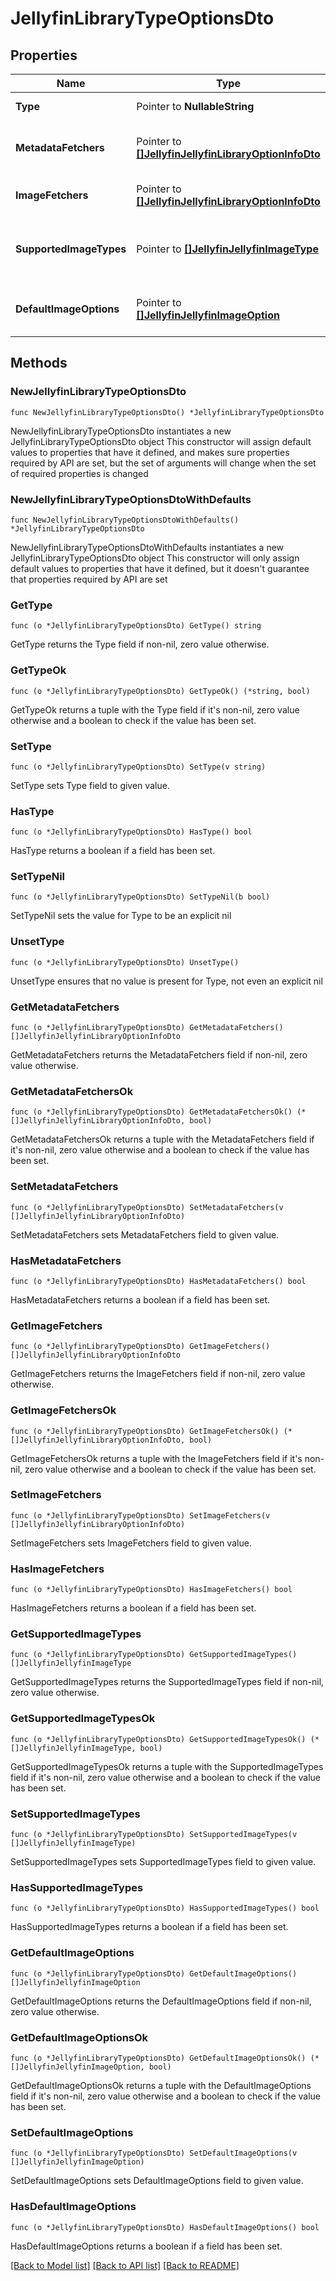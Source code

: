 # JellyfinLibraryTypeOptionsDto

## Properties

Name | Type | Description | Notes
------------ | ------------- | ------------- | -------------
**Type** | Pointer to **NullableString** | Gets or sets the type. | [optional] 
**MetadataFetchers** | Pointer to [**[]JellyfinJellyfinLibraryOptionInfoDto**](JellyfinJellyfinLibraryOptionInfoDto.md) | Gets or sets the metadata fetchers. | [optional] 
**ImageFetchers** | Pointer to [**[]JellyfinJellyfinLibraryOptionInfoDto**](JellyfinJellyfinLibraryOptionInfoDto.md) | Gets or sets the image fetchers. | [optional] 
**SupportedImageTypes** | Pointer to [**[]JellyfinJellyfinImageType**](JellyfinJellyfinImageType.md) | Gets or sets the supported image types. | [optional] 
**DefaultImageOptions** | Pointer to [**[]JellyfinJellyfinImageOption**](JellyfinJellyfinImageOption.md) | Gets or sets the default image options. | [optional] 

## Methods

### NewJellyfinLibraryTypeOptionsDto

`func NewJellyfinLibraryTypeOptionsDto() *JellyfinLibraryTypeOptionsDto`

NewJellyfinLibraryTypeOptionsDto instantiates a new JellyfinLibraryTypeOptionsDto object
This constructor will assign default values to properties that have it defined,
and makes sure properties required by API are set, but the set of arguments
will change when the set of required properties is changed

### NewJellyfinLibraryTypeOptionsDtoWithDefaults

`func NewJellyfinLibraryTypeOptionsDtoWithDefaults() *JellyfinLibraryTypeOptionsDto`

NewJellyfinLibraryTypeOptionsDtoWithDefaults instantiates a new JellyfinLibraryTypeOptionsDto object
This constructor will only assign default values to properties that have it defined,
but it doesn't guarantee that properties required by API are set

### GetType

`func (o *JellyfinLibraryTypeOptionsDto) GetType() string`

GetType returns the Type field if non-nil, zero value otherwise.

### GetTypeOk

`func (o *JellyfinLibraryTypeOptionsDto) GetTypeOk() (*string, bool)`

GetTypeOk returns a tuple with the Type field if it's non-nil, zero value otherwise
and a boolean to check if the value has been set.

### SetType

`func (o *JellyfinLibraryTypeOptionsDto) SetType(v string)`

SetType sets Type field to given value.

### HasType

`func (o *JellyfinLibraryTypeOptionsDto) HasType() bool`

HasType returns a boolean if a field has been set.

### SetTypeNil

`func (o *JellyfinLibraryTypeOptionsDto) SetTypeNil(b bool)`

 SetTypeNil sets the value for Type to be an explicit nil

### UnsetType
`func (o *JellyfinLibraryTypeOptionsDto) UnsetType()`

UnsetType ensures that no value is present for Type, not even an explicit nil
### GetMetadataFetchers

`func (o *JellyfinLibraryTypeOptionsDto) GetMetadataFetchers() []JellyfinJellyfinLibraryOptionInfoDto`

GetMetadataFetchers returns the MetadataFetchers field if non-nil, zero value otherwise.

### GetMetadataFetchersOk

`func (o *JellyfinLibraryTypeOptionsDto) GetMetadataFetchersOk() (*[]JellyfinJellyfinLibraryOptionInfoDto, bool)`

GetMetadataFetchersOk returns a tuple with the MetadataFetchers field if it's non-nil, zero value otherwise
and a boolean to check if the value has been set.

### SetMetadataFetchers

`func (o *JellyfinLibraryTypeOptionsDto) SetMetadataFetchers(v []JellyfinJellyfinLibraryOptionInfoDto)`

SetMetadataFetchers sets MetadataFetchers field to given value.

### HasMetadataFetchers

`func (o *JellyfinLibraryTypeOptionsDto) HasMetadataFetchers() bool`

HasMetadataFetchers returns a boolean if a field has been set.

### GetImageFetchers

`func (o *JellyfinLibraryTypeOptionsDto) GetImageFetchers() []JellyfinJellyfinLibraryOptionInfoDto`

GetImageFetchers returns the ImageFetchers field if non-nil, zero value otherwise.

### GetImageFetchersOk

`func (o *JellyfinLibraryTypeOptionsDto) GetImageFetchersOk() (*[]JellyfinJellyfinLibraryOptionInfoDto, bool)`

GetImageFetchersOk returns a tuple with the ImageFetchers field if it's non-nil, zero value otherwise
and a boolean to check if the value has been set.

### SetImageFetchers

`func (o *JellyfinLibraryTypeOptionsDto) SetImageFetchers(v []JellyfinJellyfinLibraryOptionInfoDto)`

SetImageFetchers sets ImageFetchers field to given value.

### HasImageFetchers

`func (o *JellyfinLibraryTypeOptionsDto) HasImageFetchers() bool`

HasImageFetchers returns a boolean if a field has been set.

### GetSupportedImageTypes

`func (o *JellyfinLibraryTypeOptionsDto) GetSupportedImageTypes() []JellyfinJellyfinImageType`

GetSupportedImageTypes returns the SupportedImageTypes field if non-nil, zero value otherwise.

### GetSupportedImageTypesOk

`func (o *JellyfinLibraryTypeOptionsDto) GetSupportedImageTypesOk() (*[]JellyfinJellyfinImageType, bool)`

GetSupportedImageTypesOk returns a tuple with the SupportedImageTypes field if it's non-nil, zero value otherwise
and a boolean to check if the value has been set.

### SetSupportedImageTypes

`func (o *JellyfinLibraryTypeOptionsDto) SetSupportedImageTypes(v []JellyfinJellyfinImageType)`

SetSupportedImageTypes sets SupportedImageTypes field to given value.

### HasSupportedImageTypes

`func (o *JellyfinLibraryTypeOptionsDto) HasSupportedImageTypes() bool`

HasSupportedImageTypes returns a boolean if a field has been set.

### GetDefaultImageOptions

`func (o *JellyfinLibraryTypeOptionsDto) GetDefaultImageOptions() []JellyfinJellyfinImageOption`

GetDefaultImageOptions returns the DefaultImageOptions field if non-nil, zero value otherwise.

### GetDefaultImageOptionsOk

`func (o *JellyfinLibraryTypeOptionsDto) GetDefaultImageOptionsOk() (*[]JellyfinJellyfinImageOption, bool)`

GetDefaultImageOptionsOk returns a tuple with the DefaultImageOptions field if it's non-nil, zero value otherwise
and a boolean to check if the value has been set.

### SetDefaultImageOptions

`func (o *JellyfinLibraryTypeOptionsDto) SetDefaultImageOptions(v []JellyfinJellyfinImageOption)`

SetDefaultImageOptions sets DefaultImageOptions field to given value.

### HasDefaultImageOptions

`func (o *JellyfinLibraryTypeOptionsDto) HasDefaultImageOptions() bool`

HasDefaultImageOptions returns a boolean if a field has been set.


[[Back to Model list]](../README.md#documentation-for-models) [[Back to API list]](../README.md#documentation-for-api-endpoints) [[Back to README]](../README.md)


